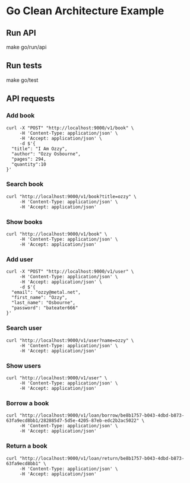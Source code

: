 # Go Clean Architecture Example

## Run API

  make go/run/api

## Run tests

  make go/test

## API requests 

### Add book

```
curl -X "POST" "http://localhost:9000/v1/book" \
     -H 'Content-Type: application/json' \
     -H 'Accept: application/json' \
     -d $'{
  "title": "I Am Ozzy",
  "author": "Ozzy Osbourne",
  "pages": 294,
  "quantity":10
}'
```
### Search book

```
curl "http://localhost:9000/v1/book?title=ozzy" \
     -H 'Content-Type: application/json' \
     -H 'Accept: application/json'
```

### Show books

```
curl "http://localhost:9000/v1/book" \
     -H 'Content-Type: application/json' \
     -H 'Accept: application/json'
```

### Add user

```
curl -X "POST" "http://localhost:9000/v1/user" \
     -H 'Content-Type: application/json' \
     -H 'Accept: application/json' \
     -d $'{
  "email": "ozzy@metal.net",
  "first_name": "Ozzy",
  "last_name": "Osbourne",
  "password": "bateater666"
}'

```
### Search user

```
curl "http://localhost:9000/v1/user?name=ozzy" \
     -H 'Content-Type: application/json' \
     -H 'Accept: application/json'
```

### Show users

```
curl "http://localhost:9000/v1/user" \
     -H 'Content-Type: application/json' \
     -H 'Accept: application/json'
```


### Borrow a book

```
curl "http://localhost:9000/v1/loan/borrow/be8b1757-b043-4dbd-b873-63fa9ecd8bb1/282885d7-5d5e-4205-87eb-edc2b2ac5022" \
     -H 'Content-Type: application/json' \
     -H 'Accept: application/json'
```

### Return a book

```
curl "http://localhost:9000/v1/loan/return/be8b1757-b043-4dbd-b873-63fa9ecd8bb1" \
     -H 'Content-Type: application/json' \
     -H 'Accept: application/json'
```
